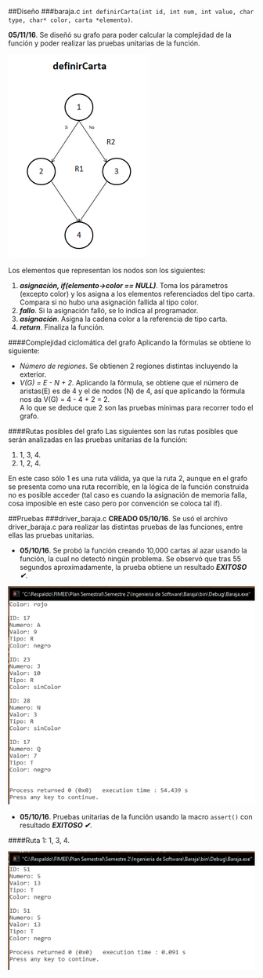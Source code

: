 ##Diseño
###baraja.c
`int definirCarta(int id, int num, int value, char type, char* color, carta *elemento)`.  

**05/11/16**. Se diseñó su grafo para poder calcular la complejidad de la función y poder realizar las pruebas unitarias de la función.  

![GrafoFuncion](./images/grafoDefinirCarta.png)  

Los elementos que representan los nodos son los siguientes:  
1. ***asignación, if(elemento->color == NULL)***. Toma los párametros (excepto color) y los asigna a los elementos referenciados del tipo carta. Compara si no hubo una asignación fallida al tipo color.  
2. ***fallo***. Si la asignación falló, se lo indica al programador.  
3. ***asignación***. Asigna la cadena color a la referencia de tipo carta.  
4. ***return***. Finaliza la función. 

####Complejidad ciclomática del grafo
Aplicando la fórmulas se obtiene lo siguiente:  
- *Número de regiones*. Se obtienen 2 regiones distintas incluyendo la exterior.  
- *V(G) = E - N + 2*. Aplicando la fórmula, se obtiene que el número de aristas(E) es de 4 y el de nodos (N) de 4, así que aplicando la fórmula nos da V(G) = 4 - 4 + 2 = 2.  
A lo que se deduce que 2 son las pruebas mínimas para recorrer todo el grafo.  

####Rutas posibles del grafo
Las siguientes son las rutas posibles que serán analizadas en las pruebas unitarias de la función:  
1. 1, 3, 4.  
2. 1, 2, 4. 

En este caso sólo 1 es una ruta válida, ya que la ruta 2, aunque en el grafo se presenta como una ruta recorrible, en la lógica de la función construida no es posible acceder (tal caso es cuando la asignación de memoria falla, cosa imposible en este caso pero por convención se coloca tal if).

##Pruebas
###driver_baraja.c
**CREADO 05/10/16**. Se usó el archivo driver_baraja.c para realizar las distintas pruebas de las funciones, entre ellas las pruebas unitarias.  

- **05/10/16**. Se probó la función creando 10,000 cartas al azar usando la función, la cual no detectó ningún problema. Se observó que tras 55 segundos aproximadamente, la prueba obtiene un resultado ***EXITOSO ✔***.

![pruebaIEC](./images/pruebaDefinirCarta.png) 

- **05/10/16**. Pruebas unitarias de la función usando la macro `assert()` con resultado ***EXITOSO ✔***.

####Ruta 1: 1, 3, 4.  

![pruebaIEC](./images/driverDefinirCarta.png)